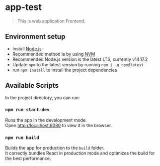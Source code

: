 # app-test

> This is web application Frontend.

## Environment setup

- Install [Node.js](https://nodejs.org/)
- Recommended method is by using [NVM](https://github.com/creationix/nvm)
- Recommended Node.js version is the latest LTS, currently v14.17.2
- Update `npm` to the latest version by running `npm i -g npm@latest`
- run `npm install` to install the project dependencies

## Available Scripts

In the project directory, you can run:

### `npm run start-dev`

Runs the app in the development mode.\
Open [http://localhost:8080](http://localhost:8080) to view it in the browser.

### `npm run build`

Builds the app for production to the `build` folder.\
It correctly bundles React in production mode and optimizes the build for the best performance.

